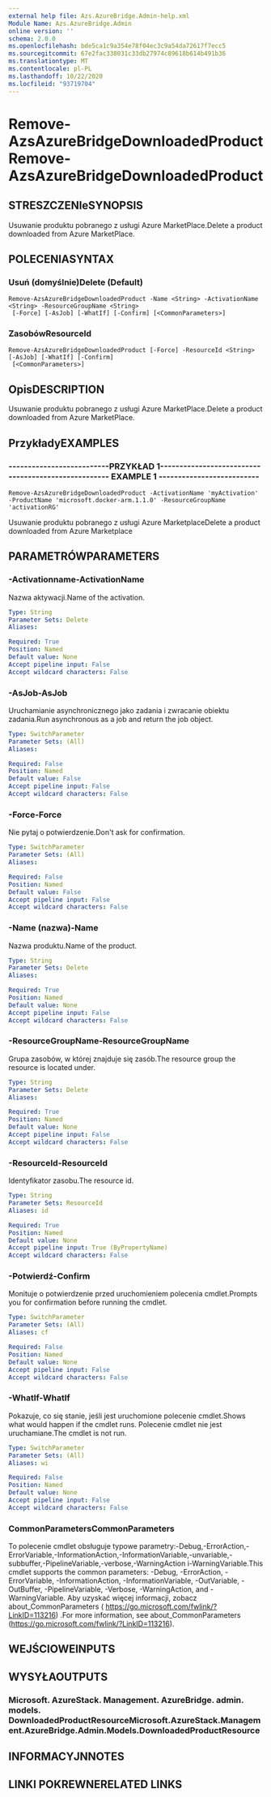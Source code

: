 ```yaml
---
external help file: Azs.AzureBridge.Admin-help.xml
Module Name: Azs.AzureBridge.Admin
online version: ''
schema: 2.0.0
ms.openlocfilehash: bde5ca1c9a354e78f04ec3c9a54da72617f7ecc5
ms.sourcegitcommit: 67e2fac338031c33db27974c89618b614b491b36
ms.translationtype: MT
ms.contentlocale: pl-PL
ms.lasthandoff: 10/22/2020
ms.locfileid: "93719704"
---
```

# <span data-ttu-id="46880-101">Remove-AzsAzureBridgeDownloadedProduct</span><span class="sxs-lookup"><span data-stu-id="46880-101">Remove-AzsAzureBridgeDownloadedProduct</span></span>

## <span data-ttu-id="46880-102">STRESZCZENIe</span><span class="sxs-lookup"><span data-stu-id="46880-102">SYNOPSIS</span></span>
<span data-ttu-id="46880-103">Usuwanie produktu pobranego z usługi Azure MarketPlace.</span><span class="sxs-lookup"><span data-stu-id="46880-103">Delete a product downloaded from Azure MarketPlace.</span></span>

## <span data-ttu-id="46880-104">POLECENIA</span><span class="sxs-lookup"><span data-stu-id="46880-104">SYNTAX</span></span>

### <span data-ttu-id="46880-105">Usuń (domyślnie)</span><span class="sxs-lookup"><span data-stu-id="46880-105">Delete (Default)</span></span>
```
Remove-AzsAzureBridgeDownloadedProduct -Name <String> -ActivationName <String> -ResourceGroupName <String>
 [-Force] [-AsJob] [-WhatIf] [-Confirm] [<CommonParameters>]
```

### <span data-ttu-id="46880-106">Zasobów</span><span class="sxs-lookup"><span data-stu-id="46880-106">ResourceId</span></span>
```
Remove-AzsAzureBridgeDownloadedProduct [-Force] -ResourceId <String> [-AsJob] [-WhatIf] [-Confirm]
 [<CommonParameters>]
```

## <span data-ttu-id="46880-107">Opis</span><span class="sxs-lookup"><span data-stu-id="46880-107">DESCRIPTION</span></span>
<span data-ttu-id="46880-108">Usuwanie produktu pobranego z usługi Azure MarketPlace.</span><span class="sxs-lookup"><span data-stu-id="46880-108">Delete a product downloaded from Azure MarketPlace.</span></span>

## <span data-ttu-id="46880-109">Przykłady</span><span class="sxs-lookup"><span data-stu-id="46880-109">EXAMPLES</span></span>

### <span data-ttu-id="46880-110">--------------------------PRZYKŁAD 1--------------------------</span><span class="sxs-lookup"><span data-stu-id="46880-110">-------------------------- EXAMPLE 1 --------------------------</span></span>
```
Remove-AzsAzureBridgeDownloadedProduct -ActivationName 'myActivation' -ProductName 'microsoft.docker-arm.1.1.0' -ResourceGroupName 'activationRG'
```

<span data-ttu-id="46880-111">Usuwanie produktu pobranego z usługi Azure Marketplace</span><span class="sxs-lookup"><span data-stu-id="46880-111">Delete a product downloaded from Azure Marketplace</span></span>

## <span data-ttu-id="46880-112">PARAMETRÓW</span><span class="sxs-lookup"><span data-stu-id="46880-112">PARAMETERS</span></span>

### <span data-ttu-id="46880-113">-Activationname</span><span class="sxs-lookup"><span data-stu-id="46880-113">-ActivationName</span></span>
<span data-ttu-id="46880-114">Nazwa aktywacji.</span><span class="sxs-lookup"><span data-stu-id="46880-114">Name of the activation.</span></span>

```yaml
Type: String
Parameter Sets: Delete
Aliases: 

Required: True
Position: Named
Default value: None
Accept pipeline input: False
Accept wildcard characters: False
```

### <span data-ttu-id="46880-115">-AsJob</span><span class="sxs-lookup"><span data-stu-id="46880-115">-AsJob</span></span>
<span data-ttu-id="46880-116">Uruchamianie asynchronicznego jako zadania i zwracanie obiektu zadania.</span><span class="sxs-lookup"><span data-stu-id="46880-116">Run asynchronous as a job and return the job object.</span></span>

```yaml
Type: SwitchParameter
Parameter Sets: (All)
Aliases: 

Required: False
Position: Named
Default value: False
Accept pipeline input: False
Accept wildcard characters: False
```

### <span data-ttu-id="46880-117">-Force</span><span class="sxs-lookup"><span data-stu-id="46880-117">-Force</span></span>
<span data-ttu-id="46880-118">Nie pytaj o potwierdzenie.</span><span class="sxs-lookup"><span data-stu-id="46880-118">Don't ask for confirmation.</span></span>

```yaml
Type: SwitchParameter
Parameter Sets: (All)
Aliases: 

Required: False
Position: Named
Default value: False
Accept pipeline input: False
Accept wildcard characters: False
```

### <span data-ttu-id="46880-119">-Name (nazwa)</span><span class="sxs-lookup"><span data-stu-id="46880-119">-Name</span></span>
<span data-ttu-id="46880-120">Nazwa produktu.</span><span class="sxs-lookup"><span data-stu-id="46880-120">Name of the product.</span></span>

```yaml
Type: String
Parameter Sets: Delete
Aliases: 

Required: True
Position: Named
Default value: None
Accept pipeline input: False
Accept wildcard characters: False
```

### <span data-ttu-id="46880-121">-ResourceGroupName</span><span class="sxs-lookup"><span data-stu-id="46880-121">-ResourceGroupName</span></span>
<span data-ttu-id="46880-122">Grupa zasobów, w której znajduje się zasób.</span><span class="sxs-lookup"><span data-stu-id="46880-122">The resource group the resource is located under.</span></span>

```yaml
Type: String
Parameter Sets: Delete
Aliases: 

Required: True
Position: Named
Default value: None
Accept pipeline input: False
Accept wildcard characters: False
```

### <span data-ttu-id="46880-123">-ResourceId</span><span class="sxs-lookup"><span data-stu-id="46880-123">-ResourceId</span></span>
<span data-ttu-id="46880-124">Identyfikator zasobu.</span><span class="sxs-lookup"><span data-stu-id="46880-124">The resource id.</span></span>

```yaml
Type: String
Parameter Sets: ResourceId
Aliases: id

Required: True
Position: Named
Default value: None
Accept pipeline input: True (ByPropertyName)
Accept wildcard characters: False
```

### <span data-ttu-id="46880-125">-Potwierdź</span><span class="sxs-lookup"><span data-stu-id="46880-125">-Confirm</span></span>
<span data-ttu-id="46880-126">Monituje o potwierdzenie przed uruchomieniem polecenia cmdlet.</span><span class="sxs-lookup"><span data-stu-id="46880-126">Prompts you for confirmation before running the cmdlet.</span></span>

```yaml
Type: SwitchParameter
Parameter Sets: (All)
Aliases: cf

Required: False
Position: Named
Default value: None
Accept pipeline input: False
Accept wildcard characters: False
```

### <span data-ttu-id="46880-127">-WhatIf</span><span class="sxs-lookup"><span data-stu-id="46880-127">-WhatIf</span></span>
<span data-ttu-id="46880-128">Pokazuje, co się stanie, jeśli jest uruchomione polecenie cmdlet.</span><span class="sxs-lookup"><span data-stu-id="46880-128">Shows what would happen if the cmdlet runs.</span></span>
<span data-ttu-id="46880-129">Polecenie cmdlet nie jest uruchamiane.</span><span class="sxs-lookup"><span data-stu-id="46880-129">The cmdlet is not run.</span></span>

```yaml
Type: SwitchParameter
Parameter Sets: (All)
Aliases: wi

Required: False
Position: Named
Default value: None
Accept pipeline input: False
Accept wildcard characters: False
```

### <span data-ttu-id="46880-130">CommonParameters</span><span class="sxs-lookup"><span data-stu-id="46880-130">CommonParameters</span></span>
<span data-ttu-id="46880-131">To polecenie cmdlet obsługuje typowe parametry:-Debug,-ErrorAction,-ErrorVariable,-InformationAction,-InformationVariable,-unvariable,-subbuffer,-PipelineVariable,-verbose,-WarningAction i-WarningVariable.</span><span class="sxs-lookup"><span data-stu-id="46880-131">This cmdlet supports the common parameters: -Debug, -ErrorAction, -ErrorVariable, -InformationAction, -InformationVariable, -OutVariable, -OutBuffer, -PipelineVariable, -Verbose, -WarningAction, and -WarningVariable.</span></span> <span data-ttu-id="46880-132">Aby uzyskać więcej informacji, zobacz about_CommonParameters ( https://go.microsoft.com/fwlink/?LinkID=113216) .</span><span class="sxs-lookup"><span data-stu-id="46880-132">For more information, see about_CommonParameters (https://go.microsoft.com/fwlink/?LinkID=113216).</span></span>

## <span data-ttu-id="46880-133">WEJŚCIOWE</span><span class="sxs-lookup"><span data-stu-id="46880-133">INPUTS</span></span>

## <span data-ttu-id="46880-134">WYSYŁA</span><span class="sxs-lookup"><span data-stu-id="46880-134">OUTPUTS</span></span>

### <span data-ttu-id="46880-135">Microsoft. AzureStack. Management. AzureBridge. admin. models. DownloadedProductResource</span><span class="sxs-lookup"><span data-stu-id="46880-135">Microsoft.AzureStack.Management.AzureBridge.Admin.Models.DownloadedProductResource</span></span>

## <span data-ttu-id="46880-136">INFORMACYJN</span><span class="sxs-lookup"><span data-stu-id="46880-136">NOTES</span></span>

## <span data-ttu-id="46880-137">LINKI POKREWNE</span><span class="sxs-lookup"><span data-stu-id="46880-137">RELATED LINKS</span></span>

